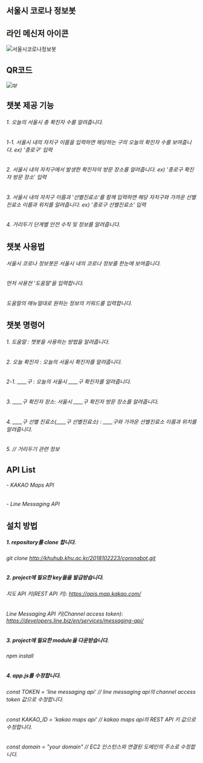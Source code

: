 서울시 코로나 정보봇
------------------------
## 라인 메신저 아이콘

![서울시코로나정보봇](https://user-images.githubusercontent.com/48651358/100540555-5600e000-3281-11eb-9ec4-1b9732f7c76e.jpg)

## QR코드

![qr](https://user-images.githubusercontent.com/48651358/100540638-cdcf0a80-3281-11eb-8950-ef1264f4307b.png)

## 챗봇 제공 기능

###### 1. 오늘의 서울시 총 확진자 수를 알려줍니다.
###### 1-1. 서울시 내의 자치구 이름을 입력하면 해당하는 구의 오늘의 확진자 수를 보여줍니다. ex) '종로구' 입력
###### 2. 서울시 내의 자치구에서 발생한 확진자의 방문 장소를 알려줍니다. ex) '종로구 확진자 방문 장소' 입력
###### 3. 서울시 내의 자치구 이름과 '선별진료소'를 함께 입력하면 해당 자치구와 가까운 선별진료소 이름과 위치를 알려줍니다. ex) '종로구 선별진료소' 입력
###### 4. 거리두기 단계별 안전 수칙 및 정보를 알려줍니다.

## 챗봇 사용법

###### 서울시 코로나 정보봇은 서울시 내의 코로나 정보를 한눈에 보여줍니다.
###### 먼저 사용전 '도움말'을 입력합니다.
###### 도움말의 매뉴얼대로 원하는 정보의 키워드를 입력합니다.

## 챗봇 명령어

###### 1. 도움말 : 챗봇을 사용하는 방법을 알려줍니다.
###### 2. 오늘 확진자 : 오늘의 서울시 확진자를 알려줍니다.
###### 2-1. ____구 : 오늘의 서울시 ____구 확진자를 알려줍니다.
###### 3. ____구 확진자 장소: 서울시 ____구 확진자 방문 장소를 알려줍니다.
###### 4. ____구 선별 진료소(____구 선별진료소) : ____구와 가까운 선별진료소 이름과 위치를 알려줍니다.
###### 5. // 거리두기 관련 정보

## API List

###### - KAKAO Maps API
###### - Line Messaging API

## 설치 방법

##### 1. repository를 clone 합니다.
###### git clone http://khuhub.khu.ac.kr/2018102223/coronabot.git
##### 2. project에 필요한 key들을 발급받습니다.
###### 지도 API 키(REST API 키): https://apis.map.kakao.com/
###### Line Messaging API 키(Channel access token): https://developers.line.biz/en/services/messaging-api/
##### 3. project에 필요한 module을 다운받습니다.
###### npm install
##### 4. app.js를 수정합니다.
###### const TOKEN = 'line messaging api' // line messaging api의 channel access token 값으로 수정합니다.
###### const KAKAO_ID = 'kakao maps api' // kakao maps api의 REST API 키 값으로 수정합니다.
###### const domain = "your domain" // EC2 인스턴스와 연결된 도메인의 주소로 수정합니다.

